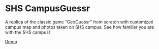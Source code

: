 # SHS CampusGuessr

A replica of the classic game "GeoGuessr" from scratch with customized campus map and photos taken on SHS campus.
See how familiar you are with the SHS campus!

[Demo](https://jonathanxhu.github.io/SHSguessr/ "SHS Campus Guesser")
